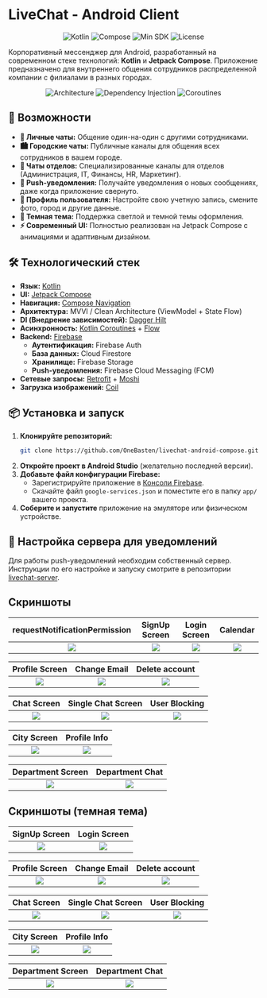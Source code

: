 # LiveChat - Android Client

<div align="center">

![Kotlin](https://img.shields.io/badge/Kotlin-1.9.21-blue?logo=kotlin)
![Compose](https://img.shields.io/badge/Jetpack%20Compose-1.5.4-brightgreen)
![Min SDK](https://img.shields.io/badge/min%20SDK-24-orange)
![License](https://img.shields.io/badge/license-MIT-lightgrey)

</div>

Корпоративный мессенджер для Android, разработанный на современном стеке технологий: **Kotlin** и **Jetpack Compose**. Приложение предназначено для внутреннего общения сотрудников распределенной компании с филиалами в разных городах.

<p align="center">
  <img src="https://img.shields.io/badge/Architecture-MVVI / Clean-yellow" alt="Architecture">
  <img src="https://img.shields.io/badge/DI-Hilt-important" alt="Dependency Injection">
  <img src="https://img.shields.io/badge/Async-Coroutines / Flow-9cf" alt="Coroutines">
</p>

## 🚀 Возможности

*   **📱 Личные чаты:** Общение один-на-один с другими сотрудниками.
*   **🏙️ Городские чаты:** Публичные каналы для общения всех сотрудников в вашем городе.
*   **🏢 Чаты отделов:** Специализированные каналы для отделов (Администрация, IT, Финансы, HR, Маркетинг).
*   **🔔 Push-уведомления:** Получайте уведомления о новых сообщениях, даже когда приложение свернуто.
*   **👤 Профиль пользователя:** Настройте свою учетную запись, смените фото, город и другие данные.
*   **🎨 Темная тема:** Поддержка светлой и темной темы оформления.
*   **⚡ Современный UI:** Полностью реализован на Jetpack Compose с анимациями и адаптивным дизайном.

## 🛠️ Технологический стек

*   **Язык:** [Kotlin](https://kotlinlang.org/)
*   **UI:** [Jetpack Compose](https://developer.android.com/jetpack/compose)
*   **Навигация:** [Compose Navigation](https://developer.android.com/jetpack/compose/navigation)
*   **Архитектура:** MVVI / Clean Architecture (ViewModel + State Flow)
*   **DI (Внедрение зависимостей):** [Dagger Hilt](https://dagger.dev/hilt/)
*   **Асинхронность:** [Kotlin Coroutines](https://kotlinlang.org/docs/coroutines-guide.html) + [Flow](https://kotlinlang.org/docs/flow.html)
*   **Backend:** [Firebase](https://firebase.google.com/)
    *   **Аутентификация:** Firebase Auth
    *   **База данных:** Cloud Firestore
    *   **Хранилище:** Firebase Storage
    *   **Push-уведомления:** Firebase Cloud Messaging (FCM)
*   **Сетевые запросы:** [Retrofit](https://square.github.io/retrofit/) + [Moshi](https://github.com/square/moshi)
*   **Загрузка изображений:** [Coil](https://coil-kt.github.io/coil/)

## 📦 Установка и запуск

1.  **Клонируйте репозиторий:**
    ```bash
    git clone https://github.com/OneBasten/livechat-android-compose.git
    ```
2.  **Откройте проект в Android Studio** (желательно последней версии).
3.  **Добавьте файл конфигурации Firebase:**
    *   Зарегистрируйте приложение в [Консоли Firebase](https://console.firebase.google.com/).
    *   Скачайте файл `google-services.json` и поместите его в папку `app/` вашего проекта.
4.  **Соберите и запустите** приложение на эмуляторе или физическом устройстве.

## 🔧 Настройка сервера для уведомлений

Для работы push-уведомлений необходим собственный сервер. Инструкции по его настройке и запуску смотрите в репозитории [livechat-server](https://github.com/OneBasten/livechat-server).

## Скриншоты

|      requestNotificationPermission   |            SignUp Screen             |                Login Screen               |                Calendar                   |
| :----------------------------------: | :----------------------------------: | :---------------------------------------: | :---------------------------------------: |
| ![](screenshots/notifications.png)   | ![](screenshots/signup.png)          |        ![](screenshots/login.png)         |        ![](screenshots/calendar.png)      |

|            Profile Screen           |                Change Email                |                Delete account            |
| :----------------------------------:| :---------------------------------------:  | :---------------------------------------:|
| ![](screenshots/profilescreen.png)  |        ![](screenshots/changeemail.png)    |      ![](screenshots/deleteaccount.png)  | 

|            Chat Screen              |                Single Chat Screen         |                User Blocking             |
| :----------------------------------:| :---------------------------------------: | :---------------------------------------:|
| ![](screenshots/chatscreen.png)     |        ![](screenshots/singlechat.png)    |      ![](screenshots/profileblock.png)   | 

|            City Screen              |                Profile Info               |           
| :----------------------------------:| :---------------------------------------: |
| ![](screenshots/cityscreen.png)     |   ![](screenshots/profileinfochat.png)    |   

|            Department Screen          |                Department Chat           |           
| :----------------------------------:  | :---------------------------------------:|
| ![](screenshots/departmentscreen.png) |   ![](screenshots/departmentchat.png)    | 

## Скриншоты (темная тема)

|            SignUp Screen             |                Login Screen               |
| :----------------------------------: | :---------------------------------------: |
| ![](screenshots/signupblack.png)     |        ![](screenshots/loginblack.png)    |

|            Profile Screen           |                Change Email                |                Delete account            |
| :----------------------------------:| :---------------------------------------:  | :---------------------------------------:|
| ![](screenshots/profilescreenblack.png)  |        ![](screenshots/changeemailblack.png)    |      ![](screenshots/deleteaccountblack.png)  | 

|            Chat Screen              |                Single Chat Screen         |                User Blocking             |
| :----------------------------------:| :---------------------------------------: | :---------------------------------------:|
| ![](screenshots/chatscreenblack.png)     |        ![](screenshots/singlechatblack.png)    |      ![](screenshots/profileblockblack.png)   | 

|            City Screen               |                Profile Info               |           
| :----------------------------------: | :---------------------------------------: |
| ![](screenshots/cityscreenblack.png) |   ![](screenshots/profileinfochatblack.png)    |   

|            Department Screen               |                Department Chat            |           
| :----------------------------------:       | :---------------------------------------: |
| ![](screenshots/departmentscreenblack.png) |   ![](screenshots/departmentchatblack.png)| 



